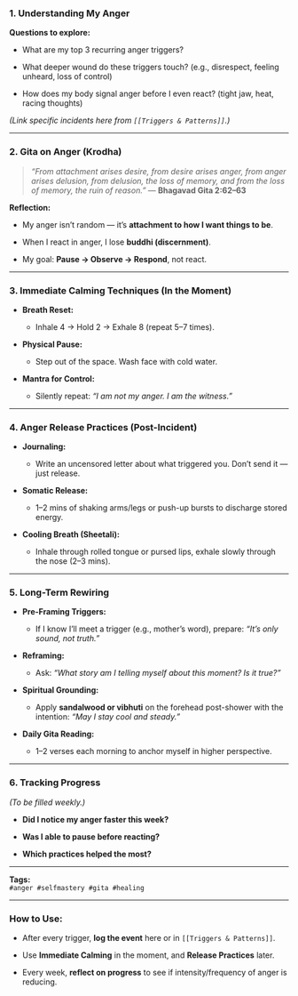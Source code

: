  ### **1. Understanding My Anger**

**Questions to explore:**

- What are my top 3 recurring anger triggers?
    
- What deeper wound do these triggers touch? (e.g., disrespect, feeling unheard, loss of control)
    
- How does my body signal anger before I even react? (tight jaw, heat, racing thoughts)
    

_(Link specific incidents here from `[[Triggers & Patterns]]`.)_

---

### **2. Gita on Anger (Krodha)**

> _“From attachment arises desire, from desire arises anger, from anger arises delusion, from delusion, the loss of memory, and from the loss of memory, the ruin of reason.”_ — **Bhagavad Gita 2:62–63**

**Reflection:**

- My anger isn’t random — it’s **attachment to how I want things to be**.
    
- When I react in anger, I lose **buddhi (discernment)**.
    
- My goal: **Pause → Observe → Respond**, not react.
    

---

### **3. Immediate Calming Techniques (In the Moment)**

- **Breath Reset:**
    
    - Inhale 4 → Hold 2 → Exhale 8 (repeat 5–7 times).
        
- **Physical Pause:**
    
    - Step out of the space. Wash face with cold water.
        
- **Mantra for Control:**
    
    - Silently repeat: _“I am not my anger. I am the witness.”_
        

---

### **4. Anger Release Practices (Post-Incident)**

- **Journaling:**
    
    - Write an uncensored letter about what triggered you. Don’t send it — just release.
        
- **Somatic Release:**
    
    - 1–2 mins of shaking arms/legs or push-up bursts to discharge stored energy.
        
- **Cooling Breath (Sheetali):**
    
    - Inhale through rolled tongue or pursed lips, exhale slowly through the nose (2–3 mins).
        

---

### **5. Long-Term Rewiring**

- **Pre-Framing Triggers:**
    
    - If I know I’ll meet a trigger (e.g., mother’s word), prepare: _“It’s only sound, not truth.”_
        
- **Reframing:**
    
    - Ask: _“What story am I telling myself about this moment? Is it true?”_
        
- **Spiritual Grounding:**
    
    - Apply **sandalwood or vibhuti** on the forehead post-shower with the intention: _“May I stay cool and steady.”_
        
- **Daily Gita Reading:**
    
    - 1–2 verses each morning to anchor myself in higher perspective.
        

---

### **6. Tracking Progress**

_(To be filled weekly.)_

- **Did I notice my anger faster this week?**
    
- **Was I able to pause before reacting?**
    
- **Which practices helped the most?**
    

---

**Tags:**  
`#anger #selfmastery #gita #healing`

---

### **How to Use:**

- After every trigger, **log the event** here or in `[[Triggers & Patterns]]`.
    
- Use **Immediate Calming** in the moment, and **Release Practices** later.
    
- Every week, **reflect on progress** to see if intensity/frequency of anger is reducing.